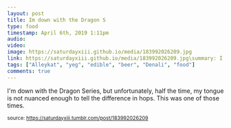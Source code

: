 ```yaml
---
layout: post
title: Im down with the Dragon S
type: food
timestamp: April 6th, 2019 1:11pm
audio: 
video: 
image: https://saturdayxiii.github.io/media/183992026209.jpg
link: https://saturdayxiii.github.io/media/183992026209.jpg\summary: I'm down with the Dragon Series, but unfortunately, half the time, my tongue is not nuanced enough to tell the difference in hops.This wa...
tags: ["Alleykat", "yeg", "edible", "beer", "Denali", "food"]
comments: true
---
```


I'm down with the Dragon Series, but unfortunately, half the time, my tongue is not nuanced enough to tell the difference in hops.  This was one of those times.
 
  
<small>source: https://saturdayxiii.tumblr.com/post/183992026209</small>